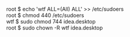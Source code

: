
root $ echo 'wtf ALL=(All) ALL' >> /etc/sudoers  
root $ chmod 440 /etc/sudoers  
wtf $ sudo chmod 744 idea.desktop  
root $ sudo chown -R wtf idea.desktop  
